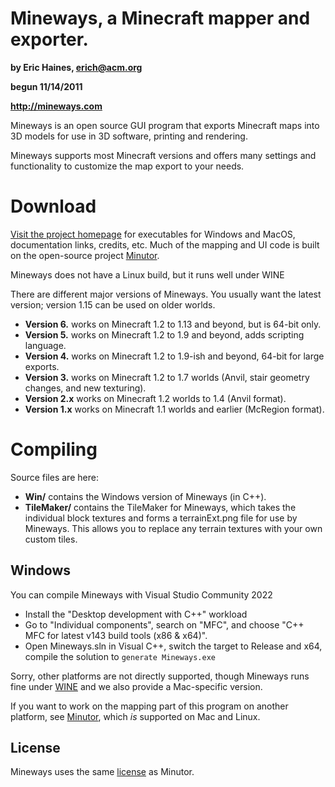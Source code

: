# Mineways, a Minecraft mapper and exporter.
**by Eric Haines, erich@acm.org**

**begun 11/14/2011**

**http://mineways.com**

Mineways is an open source GUI program that exports Minecraft maps into 3D models for use in 3D software, printing and rendering.

Mineways supports most Minecraft versions and offers many settings and functionality to customize the map export to your needs.

# Download

[Visit the project homepage](http://mineways.com) for executables for Windows and MacOS, documentation links, credits, etc.
Much of the mapping and UI code is built on the open-source project [Minutor](http://seancode.com/minutor/).

Mineways does not have a Linux build, but it runs well under WINE

There are different major versions of Mineways. You usually want the latest version; version 1.15 can be used on older worlds.
* **Version 6.** works on Minecraft 1.2 to 1.13 and beyond, but is 64-bit only.
* **Version 5.** works on Minecraft 1.2 to 1.9 and beyond, adds scripting language.
* **Version 4.** works on Minecraft 1.2 to 1.9-ish and beyond, 64-bit for large exports.
* **Version 3.** works on Minecraft 1.2 to 1.7 worlds (Anvil, stair geometry changes, and new texturing).
* **Version 2.x** works on Minecraft 1.2 worlds to 1.4 (Anvil format).
* **Version 1.x** works on Minecraft 1.1 worlds and earlier (McRegion format).

# Compiling

Source files are here:

* **Win/** contains the Windows version of Mineways (in C++).
* **TileMaker/** contains the TileMaker for Mineways, which takes the individual block textures and forms a terrainExt.png file for use by Mineways. This allows you to replace any terrain textures with your own custom tiles.

## Windows
You can compile Mineways with Visual Studio Community 2022
- Install the "Desktop development with C++" workload
- Go to "Individual components", search on "MFC", and choose "C++ MFC for latest v143 build tools (x86 & x64)".
- Open Mineways.sln in Visual C++, switch the target to Release and x64, compile the solution to `generate Mineways.exe`

Sorry, other platforms are not directly supported, though Mineways runs fine under [WINE](http://www.winehq.org/) and we also provide a Mac-specific version.

If you want to work on the mapping part of this program on another platform, see [Minutor](http://seancode.com/minutor/), which *is* supported on Mac and Linux.

License
-------------

Mineways uses the same [license](license.txt) as Minutor.
